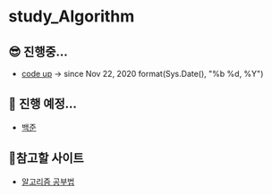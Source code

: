 # study_Algorithm

## 😎 진행중...      
- <a href="https://codeup.kr/problemset.php"> code up</a> -> since Nov 22, 2020 format(Sys.Date(), "%b %d, %Y")
## 🤩 진행 예정...
- <a href="https://www.acmicpc.net/problem/tags"> 백준</a>
      
## 🧐참고할 사이트   
- <a href="https://gmlwjd9405.github.io/2018/05/14/how-to-study-algorithms.html">알고리즘 공부법</a>
